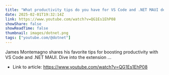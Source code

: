 ```yaml
---
title: "What productivity tips do you have for VS Code and .NET MAUI development?"
date: 2025-02-01T19:32:14Z
link: https://www.youtube.com/watch?v=QG1Es1EhP08
showShare: false
showReadTime: false
thumbnail: images/dotnet.png
tags: ["youtube.com/@dotnet"]
---
```

James Montemagno shares his favorite tips for boosting productivity with VS Code and .NET MAUI. Dive into the extension ...

- Link to article: https://www.youtube.com/watch?v=QG1Es1EhP08